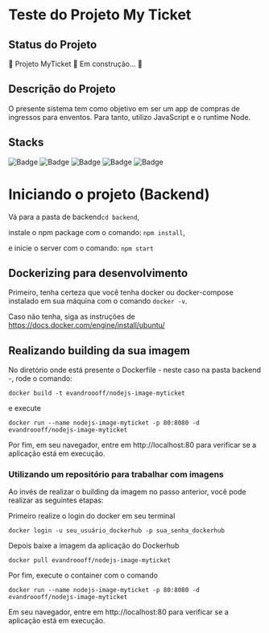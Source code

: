 # Teste do Projeto My Ticket

## Status do Projeto
🚧  Projeto MyTicket 🚀 Em construção...  🚧

## Descrição do Projeto
O presente sistema tem como objetivo em ser um app de compras de ingressos para enventos. Para tanto,
utilizo JavaScript e o runtime Node.

## Stacks
![Badge](https://img.shields.io/badge/Projeto-JavaScript-%09%23fada28)
![Badge](https://img.shields.io/badge/Node-v16.14.2-%09%23fada28)
![Badge](https://img.shields.io/badge/Npm-v8.7.0-%09%23fada28)
![Badge](https://img.shields.io/badge/-Docker-%230000A0)
![Badge](https://img.shields.io/badge/-Dockerhub-%230000A0)

# Iniciando o projeto (Backend)

Vá para a pasta de backend```cd backend```,

instale o npm package com o comando:
```npm install```,

e inicie o server com o comando: ```npm start```

## Dockerizing para desenvolvimento

Primeiro, tenha certeza que você tenha docker ou docker-compose instalado em sua máquina com o comando
```docker -v```.

Caso não tenha, siga as instruções de https://docs.docker.com/engine/install/ubuntu/

## Realizando building da sua imagem

No diretório onde está presente o Dockerfile - neste caso na pasta backend -, rode o comando: 

```docker build -t evandroooff/nodejs-image-myticket```

e execute 


```docker run --name nodejs-image-myticket -p 80:8080 -d evandroooff/nodejs-image-myticket```



Por fim, em seu navegador, entre em http://localhost:80 para verificar se a aplicação está em execução.

### Utilizando um repositório para trabalhar com imagens

Ao invés de realizar o building da imagem no passo anterior, você pode realizar as seguintes etapas:

Primeiro realize o login do docker em seu terminal 

```docker login -u seu_usuário_dockerhub -p sua_senha_dockerhub```

Depois baixe a imagem da aplicação do Dockerhub 

```docker pull evandroooff/nodejs-image-myticket```

Por fim, execute o container com o comando 

```docker run --name nodejs-image-myticket -p 80:8080 -d evandroooff/nodejs-image-myticket```

Em seu navegador, entre em http://localhost:80 para verificar se a aplicação está em execução.
